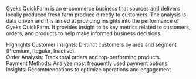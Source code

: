 
 Gyeks QuickFarm is an e-commerce business that sources and delivers locally produced fresh farm produce directly to customers. 
 The analysis is data driven and it is aimed at providing insights into the performance of Gyeks QuickFarm. It provides insight to its key metrics related to 
 customers, orders, and products to help make informed business decisions.

Highlights
Customer Insights: Distinct customers by area and segment (Premium, Regular, Inactive).  
Order Analysis: Track total orders and top-performing products.  
Payment Methods: Analyze most frequently used payment options.  
Insights:  Recommendations to optimize operations and engagement

